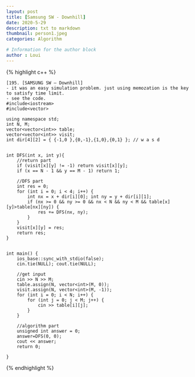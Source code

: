 ```yaml
---
layout: post
title: [Samsung SW - Downhill]
date: 2020-5-29
description: txt to markdown
thumbnail: person1.jpeg
categories: Algorithm

# Information for the author block
author : Loui
---
```


{% highlight c++ %}

	﻿[195. [SAMSUNG SW – Downhill]
	- it was an easy simulation problem. just using memozation is the key to satisfy time limit.
	- see the code.
	#include<iostream>
	#include<vector>
	
	using namespace std;
	int N, M;
	vector<vector<int>> table;
	vector<vector<int>> visit;
	int dir[4][2] = { {-1,0 },{0,-1},{1,0},{0,1} }; // w a s d
	
	
	int DFS(int x, int y){
		//return part
		if (visit[x][y] != -1) return visit[x][y];
		if (x == N - 1 && y == M - 1) return 1;
	
		//DFS part
		int res = 0;
		for (int i = 0; i < 4; i++) {
			int nx = x + dir[i][0]; int ny = y + dir[i][1];
			if (nx >= 0 && ny >= 0 && nx < N && ny < M && table[x][y]>table[nx][ny]) {
				res += DFS(nx, ny);
			}
		}
		visit[x][y] = res;
		return res;
	}
	
	
	int main() {
		ios_base::sync_with_stdio(false);
		cin.tie(NULL); cout.tie(NULL);
		
		//get input
		cin >> N >> M;
		table.assign(N, vector<int>(M, 0));
		visit.assign(N, vector<int>(M, -1));
		for (int i = 0; i < N; i++) {
			for (int j = 0; j < M; j++) {
				cin >> table[i][j];
			}
		}
	
		//algorithm part
		unsigned int answer = 0;
		answer=DFS(0, 0);
		cout << answer;
		return 0;
	
	}
	
{% endhighlight %}


